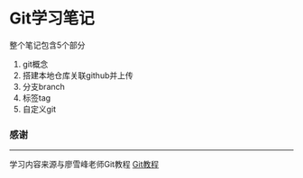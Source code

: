 # Git学习笔记

整个笔记包含5个部分
1. git概念
2. 搭建本地仓库关联github并上传
3. 分支branch
4. 标签tag
5. 自定义git




### 感谢
****
学习内容来源与廖雪峰老师Git教程
   [Git教程](https://www.liaoxuefeng.com/wiki/0013739516305929606dd18361248578c67b8067c8c017b000)
